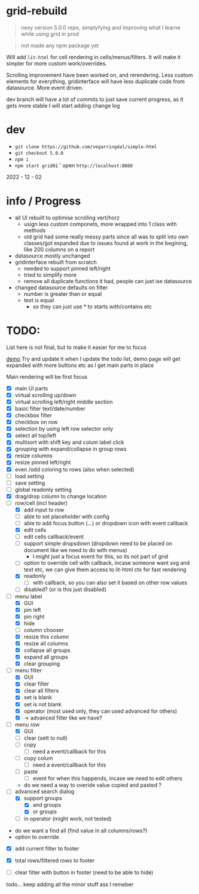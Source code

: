 # grid-rebuild


> nexy version 5.0.0 repo, simplyfying and improving what I learne while using grid in prod

> not made any npm package yet

Will add `lit-html` for cell rendering in cells/menus/filters. It will make it simpler for more custom work/overrides.

Scrolling improvement have been worked on, and rerendering. Less custom elements for everything, gridinterface will have less duplicate code from datasource. More event driven.

dev branch will have a lot of commits to just save current progress, as it gets more stable I will start adding change log



# dev

* `git clone https://github.com/vegarringdal/simple-html`
* `git checkout 5.0.0`
* `npm i`
* `npm start grid01`
' open `http://localhost:8080`



2022 - 12 - 02




# info / Progress



* all UI rebuilt to optimise scrolling vert/horz
  * usign less custom componets, more wrapped into 1 class with methods
  * old grid had some really messy parts since all was to split into own classes/got expanded due to issues found at work in the begining, like 200 columns on a report
* datasource mostly unchanged
* gridinterface rebuilt from scratch
  * needed to support pinned left/right
  * tried to simplify more
  * remove all duplicate functions it had, people can just ise datasource
* changed datasource defaults on filter
  * number is greater than or equal
  * text is equal
    * so they can just use * to starts with/contains etc



# TODO:

List here is not final, but to make it easier for me to focus

[demo](https://vegarringdal.github.io/rebuild-grid/index.html) Try and update it when I update the todo list, demo page will get expanded with more buttons etc as I get main parts in place


Main rendering will be first focus

 * [x] main UI parts
 * [x] virtual scrolling up/down
 * [x] virtual scrolling left/right middle section
 * [x] basic filter text/date/number
 * [x] checkbox filter
 * [x] checkbox on row
 * [x] selection by using left row selector only
 * [x] select all top/left 
 * [x] multisort with shift key and colum label click
 * [x] grouping with expand/collapse in group rows
 * [x] resize columns
 * [x] resize pinned left/right
 * [x] even /odd coloring to rows (also when selected)
 * [ ] load setting
 * [ ] save setting
 * [ ] global readonly setting
 * [x] drag/drop column to change location
 * [ ] row/cell (incl header)
   * [x] add input to row
   * [ ] able to set placeholder with config
   * [ ] able to add focus button (...) or dropdown icon with event callback
   * [x] edit cells
   * [ ] edit cells callback/event
   * [ ] support simple dropsdown (dropdown need to be placed on document like we need to do with menus)
     * I might just a focus event for this, so its not part of grid
   * [ ] option to override cell with callback, incase someone want svg and text etc, we can give them access to lit-html ctx for fast rendering
   * [x] readonly 
     * [ ] with callback, so you can also set it based on other row values
   * [ ] disabled? (or is this just disabled)
 * [ ] menu label
   * [x] GUI
   * [x] pin left
   * [x] pin right
   * [x] hide
   * [ ] column chooser
   * [x] resize this column
   * [x] resize all columns
   * [x] collapse all groups
   * [x] expand all groups
   * [x] clear grouping
 * [ ] menu filter
   * [x] GUI
   * [x] clear filter
   * [x] clear all filters
   * [x] set is blank
   * [x] set is not blank
   * [x] operator (most used only, they can used advanced for others)
   * [x] -> advanced filter like we have?
 * [ ] menu row
    * [x] GUI
    * [ ] clear (sett to null)
   * [ ] copy
      * [ ] need a event/callback for this
   * [ ] copy colum
      * [ ] need a event/callback for this
   * [ ] paste
     * [ ] event for when this happends, incase we need to edit others
   * do we need a way to overide value copied and pasted ?
 * [ ] advanced search dialog
   * [x] support groups
     * [x] and groups
     * [x] or groups
   * [ ] in operator (might work, not tested)
 * do we want a find all (find value in all columns/rows?)
 * option to override 
  * [x] add current filter to footer
 * [x] total rows/filtered rows to footer
 * [ ] clear filter with button in footer (need to be able to hide)
   


todo... keep adding all the minor stuff ass I remeber

